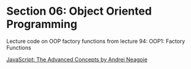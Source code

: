 # Section 06: Object Oriented Programming
Lecture code on OOP factory functions from lecture 94: OOP1: Factory Functions

[JavaScript: The Advanced Concepts by Andrei Neagoie](https://www.udemy.com/course/advanced-javascript-concepts/)
